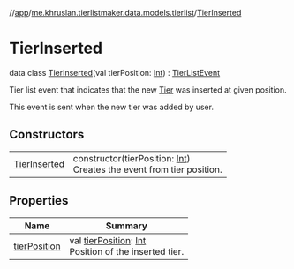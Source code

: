 //[app](../../../index.md)/[me.khruslan.tierlistmaker.data.models.tierlist](../index.md)/[TierInserted](index.md)

# TierInserted

data class [TierInserted](index.md)(val tierPosition: [Int](https://kotlinlang.org/api/latest/jvm/stdlib/kotlin/-int/index.html)) : [TierListEvent](../-tier-list-event/index.md)

Tier list event that indicates that the new [Tier](../-tier/index.md) was inserted at given position.

This event is sent when the new tier was added by user.

## Constructors

| | |
|---|---|
| [TierInserted](-tier-inserted.md) | constructor(tierPosition: [Int](https://kotlinlang.org/api/latest/jvm/stdlib/kotlin/-int/index.html))<br>Creates the event from tier position. |

## Properties

| Name | Summary |
|---|---|
| [tierPosition](tier-position.md) | val [tierPosition](tier-position.md): [Int](https://kotlinlang.org/api/latest/jvm/stdlib/kotlin/-int/index.html)<br>Position of the inserted tier. |
